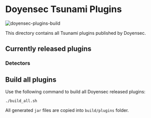 # Doyensec Tsunami Plugins

![doyensec-plugins-build](https://github.com/google/tsunami-security-scanner-plugins/workflows/doyensec-plugins-build/badge.svg)

This directory contains all Tsunami plugins published by Doyensec.

## Currently released plugins

### Detectors



## Build all plugins

Use the following command to build all Doyensec released plugins:

```
./build_all.sh
```

All generated `jar` files are copied into `build/plugins` folder.
